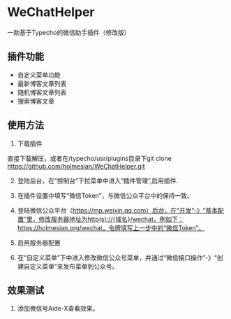 # WeChatHelper
一款基于Typecho的微信助手插件（修改版）


## 插件功能 ##

 - 自定义菜单功能
 - 最新博客文章列表
 - 随机博客文章列表
 - 搜索博客文章

## 使用方法 ##

 1. 下载插件

   直接下载解压，或者在/typecho/usr/plugins目录下git clone https://github.com/holmesian/WeChatHelper.git

 2. 登陆后台，在“控制台”下拉菜单中进入“插件管理”,启用插件. 

 3. 在插件设置中填写“微信Token”，与微信公众平台中的保持一致。

 4. 登陆微信公众平台（https://mp.weixin.qq.com）后台，在“开发”-》“基本配置”里，修改服务器地址为http(s)://{域名}/wechat，例如下：https://holmesian.org/wechat，令牌填写上一步中的“微信Token”。

 5. 启用服务器配置

 6. 在“自定义菜单”下中进入修改微信公众号菜单，并通过“微信接口操作”-》“创建自定义菜单”来发布菜单到公众号。


## 效果测试 ##

  1. 添加微信号Aide-X查看效果。



